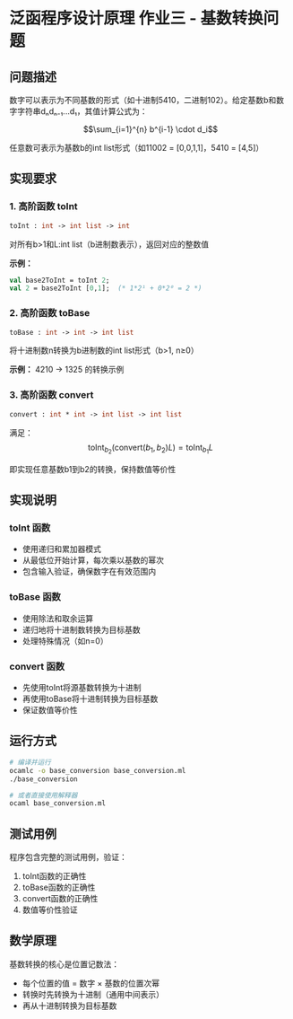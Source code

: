 # 泛函程序设计原理 作业三 - 基数转换问题

## 问题描述

数字可以表示为不同基数的形式（如十进制5410，二进制102）。给定基数b和数字字符串dₙdₙ₋₁...d₁，其值计算公式为：

$$\sum_{i=1}^{n} b^{i-1} \cdot d_i$$

任意数可表示为基数b的int list形式（如11002 = [0,0,1,1]，5410 = [4,5]）

## 实现要求

### 1. 高阶函数 toInt

```ocaml
toInt : int -> int list -> int
```

对所有b>1和L:int list（b进制数表示），返回对应的整数值

**示例：**
```ocaml
val base2ToInt = toInt 2;
val 2 = base2ToInt [0,1];  (* 1*2¹ + 0*2⁰ = 2 *)
```

### 2. 高阶函数 toBase

```ocaml
toBase : int -> int -> int list
```

将十进制数n转换为b进制数的int list形式（b>1, n≥0）

**示例：**
4210 → 1325 的转换示例

### 3. 高阶函数 convert

```ocaml
convert : int * int -> int list -> int list
```

满足：
$$\text{toInt}_{b_2}(\text{convert}(b_1, b_2) L) = \text{toInt}_{b_1} L$$

即实现任意基数b1到b2的转换，保持数值等价性

## 实现说明

### toInt 函数
- 使用递归和累加器模式
- 从最低位开始计算，每次乘以基数的幂次
- 包含输入验证，确保数字在有效范围内

### toBase 函数
- 使用除法和取余运算
- 递归地将十进制数转换为目标基数
- 处理特殊情况（如n=0）

### convert 函数
- 先使用toInt将源基数转换为十进制
- 再使用toBase将十进制转换为目标基数
- 保证数值等价性

## 运行方式

```bash
# 编译并运行
ocamlc -o base_conversion base_conversion.ml
./base_conversion

# 或者直接使用解释器
ocaml base_conversion.ml
```

## 测试用例

程序包含完整的测试用例，验证：
1. toInt函数的正确性
2. toBase函数的正确性  
3. convert函数的正确性
4. 数值等价性验证

## 数学原理

基数转换的核心是位置记数法：
- 每个位置的值 = 数字 × 基数的位置次幂
- 转换时先转换为十进制（通用中间表示）
- 再从十进制转换为目标基数
